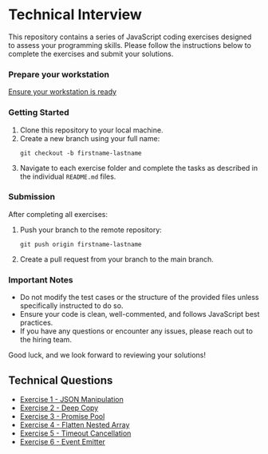 # Technical Interview

This repository contains a series of JavaScript coding exercises designed to assess your programming skills. Please follow the instructions below to complete the exercises and submit your solutions.

### Prepare your workstation

[Ensure your workstation is ready](https://gist.github.com/aryeh-evinced/3109293b7d85c4d00eb80dbb863d29e8)

### Getting Started

1. Clone this repository to your local machine.
2. Create a new branch using your full name:
   ```
   git checkout -b firstname-lastname
   ```
3. Navigate to each exercise folder and complete the tasks as described in the individual `README.md` files.

### Submission

After completing all exercises:

1. Push your branch to the remote repository:
   ```
   git push origin firstname-lastname
   ```
2. Create a pull request from your branch to the main branch.

### Important Notes

- Do not modify the test cases or the structure of the provided files unless specifically instructed to do so.
- Ensure your code is clean, well-commented, and follows JavaScript best practices.
- If you have any questions or encounter any issues, please reach out to the hiring team.

Good luck, and we look forward to reviewing your solutions!

## Technical Questions

- [Exercise 1 - JSON Manipulation](src/exercise-1/README.md)
- [Exercise 2 - Deep Copy](src/exercise-2/README.md)
- [Exercise 3 - Promise Pool](src/exercise-3/README.md)
- [Exercise 4 - Flatten Nested Array](src/exercise-4/README.md)
- [Exercise 5 - Timeout Cancellation](src/exercise-5/README.md)
- [Exercise 6 - Event Emitter](src/exercise-6/README.md)
